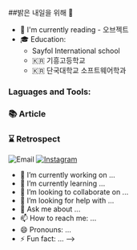 ##밝은 내일을 위해 👋
- 📖 I'm currently reading - 오브젝트
- 🎓 Education: 
    -    Sayfol International school
    - 🇰🇷 기흥고등학교
    - 🇰🇷 단국대학교 소프트웨어학과


### Laguages and Tools:





### 📚 Article

### ⌛️ Retrospect


![Email](https://img.shields.io/badge/32172086@dankook.ac.kr-red?logo=gmail&logoColor=fff) [![Instagram](https://img.shields.io/badge/instagram-E4405F?style=flat-square&logo=instagram&logoColor=white)](https://www.instagram.com/sh_.jun/)


[instagram]:https://www.instagram.com/sh_.jun/
[email]:32172086@dankook.ac.kr

- 🔭 I’m currently working on ...
- 🌱 I’m currently learning ...
- 👯 I’m looking to collaborate on ...
- 🤔 I’m looking for help with ...
- 💬 Ask me about ...
- 📫 How to reach me: ...
- 😄 Pronouns: ...
- ⚡ Fun fact: ...
-->
